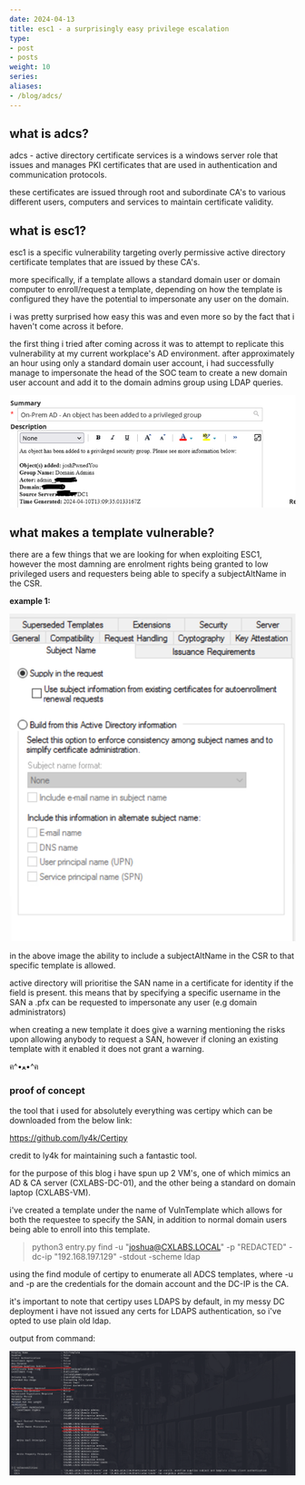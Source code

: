 ```yaml
---
date: 2024-04-13
title: esc1 - a surprisingly easy privilege escalation
type:
- post
- posts
weight: 10
series:
aliases:
- /blog/adcs/
---
```


## what is adcs?

adcs - active directory certificate services is a windows server role that issues and manages PKI certificates that are used in authentication and communication protocols.

these certificates are issued through root and subordinate CA's to various different users, computers and services to maintain certificate validity.

## what is esc1?

esc1 is a specific vulnerability targeting overly permissive active directory certificate templates that are issued by these CA's.

more specifically, if a template allows a standard domain user or domain computer to enroll/request a template, depending on how the template is configured they have the potential to impersonate any user on the domain.

i was pretty surprised how easy this was and even more so by the fact that i haven't come across it before.

the first thing i tried after coming across it was to attempt to replicate this vulnerability at my current workplace's AD environment. after approximately an hour using only a standard domain user account, i had successfully manage to impersonate the head of the SOC team to create a new domain user account and add it to the domain admins group using LDAP queries.

![joshPwnedYou](/joshPwnedYou.png)


## what makes a template vulnerable?

there are a few things that we are looking for when exploiting ESC1, however the most damning are enrolment rights being granted to low privileged users and requesters being able to specify a subjectAltName in the CSR.

**example 1:**

![subjectAltName](/sanRequest.png)

in the above image the ability to include a subjectAltName in the CSR to that specific template is allowed.

active directory will prioritise the SAN name in a certificate for identity if the field is present. this means that by specifying a specific username in the SAN a .pfx can be requested to impersonate any user (e.g domain administrators)

when creating a new template it does give a warning mentioning the risks upon allowing anybody to request a SAN, however if cloning an existing template with it enabled it does not grant a warning.

ฅ^•ﻌ•^ฅ

### proof of concept

the tool that i used for absolutely everything was certipy which can be downloaded from the below link:

https://github.com/ly4k/Certipy

credit to ly4k for maintaining such a fantastic tool.

for the purpose of this blog i have spun up 2 VM's, one of which mimics an AD & CA server (CXLABS-DC-01), and the other being a standard on domain laptop (CXLABS-VM).

i've created a template under the name of VulnTemplate which allows for both the requestee to specify the SAN, in addition to normal domain users being able to enroll into this template.

 > python3 entry.py find -u "joshua@CXLABS.LOCAL" -p "REDACTED" -dc-ip "192.168.197.129" -stdout -scheme ldap

 using the find module of certipy to enumerate all ADCS templates, where -u and -p are the credentials for the domain account and the DC-IP is the CA.

 it's important to note that certipy uses LDAPS by default, in my messy DC deployment i have not issued any certs for LDAPS authentication, so i've opted to use plain old ldap.
 
 output from command:

 ![VulnTemplate](/VulnTemplate.png)
